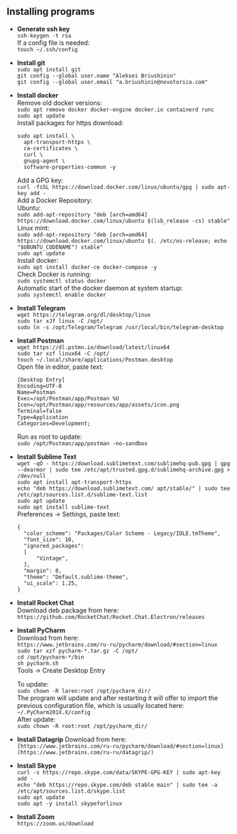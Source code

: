 ## Installing programs

- **Generate ssh key**   
`ssh-keygen -t rsa`  
If a config file is needed:  
`touch ~/.ssh/config`  

- **Install git**  
`sudo apt install git`  
`git config --global user.name "Aleksei Briushinin"`  
`git config --global user.email "a.briushinin@novotorica.com"`  

- **Install docker**  
Remove old docker versions:  
`sudo apt remove docker docker-engine docker.io containerd runc`  
`sudo apt update`  
  Install packages for https download:  
  ```
  sudo apt install \
    apt-transport-https \
    ca-certificates \
    curl \
    gnupg-agent \
    software-properties-common -y
  ```
  Add a GPG key:  
`curl -fsSL https://download.docker.com/linux/ubuntu/gpg | sudo apt-key add -`  
Add a Docker Repository:  
Ubuntu:  
`sudo add-apt-repository "deb [arch=amd64] https://download.docker.com/linux/ubuntu $(lsb_release -cs) stable"`  
Linux mint:  
`sudo add-apt-repository "deb [arch=amd64] https://download.docker.com/linux/ubuntu $(. /etc/os-release; echo "$UBUNTU_CODENAME") stable"`  
`sudo apt update`  
Install docker:  
`sudo apt install docker-ce docker-compose -y`  
 Check Docker is running:  
`sudo systemctl status docker`  
Automatic start of the docker daemon at system startup:  
`sudo systemctl enable docker`  

- **Install Telegram**  
`wget https://telegram.org/dl/desktop/linux`  
`sudo tar xJf linux -C /opt/`  
`sudo ln -s /opt/Telegram/Telegram /usr/local/bin/telegram-desktop`  

- **Install Postman**  
`wget https://dl.pstmn.io/download/latest/linux64`  
`sudo tar xzf linux64 -C /opt/`  
`touch ~/.local/share/applications/Postman.desktop`  
  Open file in editor, paste text:
  ```
  [Desktop Entry]
  Encoding=UTF-8
  Name=Postman
  Exec=/opt/Postman/app/Postman %U
  Icon=/opt/Postman/app/resources/app/assets/icon.png
  Terminal=false
  Type=Application
  Categories=Development;
  ```
  Run as root to update:  
  `sudo /opt/Postman/app/postman -no-sandbox`

- **Install Sublime Text**  
`wget -qO - https://download.sublimetext.com/sublimehq-pub.gpg | gpg --dearmor | sudo tee /etc/apt/trusted.gpg.d/sublimehq-archive.gpg > /dev/null`  
`sudo apt install apt-transport-https`  
`echo "deb https://download.sublimetext.com/ apt/stable/" | sudo tee /etc/apt/sources.list.d/sublime-text.list`  
`sudo apt update`  
`sudo apt install sublime-text`  
  Preferences -> Settings, paste text:  
  ```
  {
    "color_scheme": "Packages/Color Scheme - Legacy/IDLE.tmTheme",
    "font_size": 10,
    "ignored_packages":
    [
        "Vintage",
    ],
    "margin": 0,
    "theme": "Default.sublime-theme",
    "ui_scale": 1.25,
  }
  ```
- **Install Rocket Chat**  
Download deb package from here:   
`https://github.com/RocketChat/Rocket.Chat.Electron/releases`  

- **Install PyCharm**  
Download from here:  
`https://www.jetbrains.com/ru-ru/pycharm/download/#section=linux`  
`sudo tar xzf pycharm-*.tar.gz -C /opt/`  
`cd /opt/pycharm-*/bin`  
`sh pycharm.sh`  
  Tools -> Create Desktop Entry  
  
  To update:  
`sudo chown -R laren:root /opt/pycharm_dir/`  
  The program will update and after restarting it will offer to import the previous configuration file, which is usually located here: `~/.PyCharm201X.X/config`  
  After update:  
`sudo chown -R root:root /opt/pycharm_dir/`  

- **Install Datagrip**
Download from here:  
`[https://www.jetbrains.com/ru-ru/pycharm/download/#section=linux](https://www.jetbrains.com/ru-ru/datagrip/)` 

- **Install Skype**  
`curl -s https://repo.skype.com/data/SKYPE-GPG-KEY | sudo apt-key add -`  
`echo "deb https://repo.skype.com/deb stable main" | sudo tee -a /etc/apt/sources.list.d/skype.list`  
`sudo apt update`  
`sudo apt -y install skypeforlinux`  

- **Install Zoom**  
`https://zoom.us/download`  
